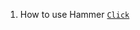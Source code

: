 1. How to use Hammer [`Click`](https://www.google.com/url?sa=i&url=https%3A%2F%2Fv3rmillion.net%2Fshowthread.php%3Ftid%3D188238&psig=AOvVaw0y-cxB4bjKPCcPI8mMMf0Q&ust=1620593181297000&source=images&cd=vfe&ved=0CAIQjRxqFwoTCIitxpv6uvACFQAAAAAdAAAAABBH) 
